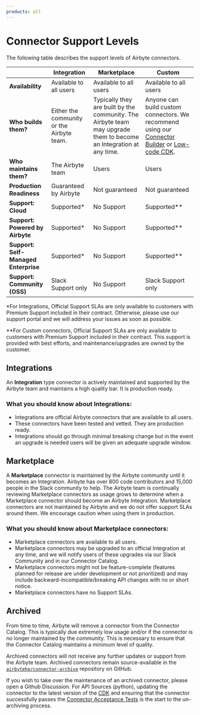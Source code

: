 ```yaml
---
products: all
---
```


# Connector Support Levels

The following table describes the support levels of Airbyte connectors.

|                                      | Integration                                 | Marketplace                                                                                              | Custom                                                                                                                                                                                                                                                             |
| ------------------------------------ | ----------------------------------------- | ------------------------------------------------------------------------------------------------------ | ------------------------------------------------------------------------------------------------------------------------------------------------------------------------------------------------------------------------------------------------------------------ |
| **Availability**                     | Available to all users                    | Available to all users                                                                                 | Available to all users                                                                                                                                                                                                                                             |
| **Who builds them?**                 | Either the community or the Airbyte team. | Typically they are built by the community. The Airbyte team may upgrade them to become an Integration at any time. | Anyone can build custom connectors. We recommend using our [Connector Builder](https://docs.airbyte.com/connector-development/connector-builder-ui/overview) or [Low-code CDK](https://docs.airbyte.com/connector-development/config-based/low-code-cdk-overview). |
| **Who maintains them?**              | The Airbyte team                          | Users                                                                                                  | Users                                                                                                                                                                                                                                                              |
| **Production Readiness**             | Guaranteed by Airbyte                     | Not guaranteed                                                                                         | Not guaranteed                                                                                                                                                                                                                                                     |
| **Support: Cloud**                   | Supported\*                               | No Support                                                                                             | Supported\*\*                                                                                                                                                                                                                                                      |
| **Support: Powered by Airbyte**      | Supported\*                               | No Support                                                                                             | Supported\*\*                                                                                                                                                                                                                                                      |
| **Support: Self-Managed Enterprise** | Supported\*                               | No Support                                                                                             | Supported\*\*                                                                                                                                                                                                                                                      |
| **Support: Community (OSS)**         | Slack Support only                        | No Support                                                                                             | Slack Support only                                                                                                                                                                                                                                                 |

\*For Integrations, Official Support SLAs are only available to customers with Premium
Support included in their contract. Otherwise, please use our support portal and we will address
your issues as soon as possible.

\*\*For Custom connectors, Official Support SLAs are only available to customers with Premium
Support included in their contract. This support is provided with best efforts, and
maintenance/upgrades are owned by the customer.

## Integrations

An **Integration** type connector is actively maintained and supported by the Airbyte team and maintains a
high quality bar. It is production ready.

### What you should know about Integrations:

- Integrations are official Airbyte connectors that are available to all users.
- These connectors have been tested and vetted. They are production ready.
- Integrations should go through minimal breaking change but in the event an upgrade is
  needed users will be given an adequate upgrade window.

## Marketplace

A **Marketplace** connector is maintained by the Airbyte community until it becomes an Integration. Airbyte
has over 800 code contributors and 15,000 people in the Slack community to help. The Airbyte team is
continually reviewing Marketplace connectors as usage grows to determine when a Marketplace connector should become an Airbyte Integration. Marketplace connectors are not maintained
by Airbyte and  we do not offer support SLAs around them. We encourage caution when using them in
production.

### What you should know about Marketplace connectors:

- Marketplace connectors are available to all users.
- Marketplace connectors may be upgraded to an official Integration at any time, and we will notify users of these
  upgrades via our Slack Community and in our Connector Catalog.
- Marketplace connectors might not be feature-complete (features planned for release are under
  development or not prioritized) and may include backward-incompatible/breaking API changes with no
  or short notice.
- Marketplace connectors have no Support SLAs.

## Archived

From time to time, Airbyte will remove a connector from the Connector Catalog. This is typically due
extremely low usage and/or if the connector is no longer maintained by the community. This is
necessary to ensure that the Connector Catalog maintains a minimum level of quality.

Archived connectors will not receive any further updates or support from the Airbyte team. Archived
connectors remain source-available in the
[`airbytehq/connector-archive`](https://github.com/airbytehq/connector-archive) repository on
GitHub.

If you wish to take over the maintenance of an archived connector, please open a Github Discussion.
For API Sources (python), updating the connector to the latest version of the
[CDK](/connector-development/cdk-python/) and ensuring that the connector successfully passes the
[Connector Acceptance Tests](/connector-development/testing-connectors/connector-acceptance-tests-reference)
is the start to the un-archiving process.
